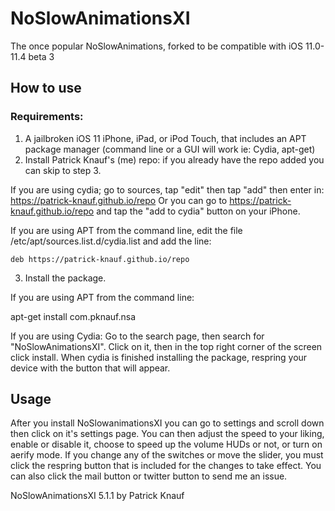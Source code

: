 # NoSlowAnimationsXI
The once popular NoSlowAnimations, forked to be compatible with iOS 11.0-11.4 beta 3

## How to use

### Requirements:
1. A jailbroken iOS 11 iPhone, iPad, or iPod Touch, that includes an APT package manager (command line or a GUI will work ie: Cydia, apt-get)
2. Install Patrick Knauf's (me) repo: if you already have the repo added you can skip to step 3.

If you are using cydia; go to sources, tap "edit" then tap "add" then enter in: https://patrick-knauf.github.io/repo
Or you can go to https://patrick-knauf.github.io/repo and tap the "add to cydia" button on your iPhone.

If you are using APT from the command line, edit the file /etc/apt/sources.list.d/cydia.list and add the line:

    deb https://patrick-knauf.github.io/repo


3. Install the package.

If you are using APT from the command line: 

apt-get install com.pknauf.nsa

If you are using Cydia: 
Go to the search page, then search for "NoSlowAnimationsXI". Click on it, then in the top right corner of the screen click install. When cydia is finished installing the package, respring your device with the button that will appear.

## Usage

After you install NoSlowanimationsXI you can go to settings and scroll down then click on it's settings page. You can then adjust the speed to your liking, enable or disable it, choose to speed up the volume HUDs or not, or turn on aerify mode. If you change any of the switches or move the slider, you must click the respring button that is included for the changes to take effect. You can also click the mail button or twitter button to send me an issue. 


NoSlowAnimationsXI 5.1.1 by Patrick Knauf

